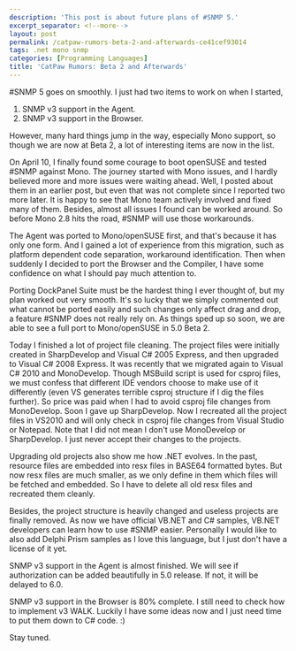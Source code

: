 ```yaml
---
description: 'This post is about future plans of #SNMP 5.'
excerpt_separator: <!--more-->
layout: post
permalink: /catpaw-rumors-beta-2-and-afterwards-ce41cef93014
tags: .net mono snmp
categories: [Programming Languages]
title: 'CatPaw Rumors: Beta 2 and Afterwards'
---
```

#SNMP 5 goes on smoothly. I just had two items to work on when I started,

1. SNMP v3 support in the Agent.
1. SNMP v3 support in the Browser.

However, many hard things jump in the way, especially Mono support, so though we are now at Beta 2, a lot of interesting items are now in the list.
<!--more-->

On April 10, I finally found some courage to boot openSUSE and tested #SNMP against Mono. The journey started with Mono issues, and I hardly believed more and more issues were waiting ahead. Well, I posted about them in an earlier post, but even that was not complete since I reported two more later. It is happy to see that Mono team actively involved and fixed many of them. Besides, almost all issues I found can be worked around. So before Mono 2.8 hits the road, #SNMP will use those workarounds.

The Agent was ported to Mono/openSUSE first, and that's because it has only one form. And I gained a lot of experience from this migration, such as platform dependent code separation, workaround identification. Then when suddenly I decided to port the Browser and the Compiler, I have some confidence on what I should pay much attention to.

Porting DockPanel Suite must be the hardest thing I ever thought of, but my plan worked out very smooth. It's so lucky that we simply commented out what cannot be ported easily and such changes only affect drag and drop, a feature #SNMP does not really rely on. As things sped up so soon, we are able to see a full port to Mono/openSUSE in 5.0 Beta 2.

Today I finished a lot of project file cleaning. The project files were initially created in SharpDevelop and Visual C# 2005 Express, and then upgraded to Visual C# 2008 Express. It was recently that we migrated again to Visual C# 2010 and MonoDevelop. Though MSBuild script is used for csproj files, we must confess that different IDE vendors choose to make use of it differently (even VS generates terrible csproj structure if I dig the files further). So price was paid when I had to avoid csproj file changes from MonoDevelop. Soon I gave up SharpDevelop. Now I recreated all the project files in VS2010 and will only check in csproj file changes from Visual Studio or Notepad. Note that I did not mean I don't use MonoDevelop or SharpDevelop. I just never accept their changes to the projects.

Upgrading old projects also show me how .NET evolves. In the past, resource files are embedded into resx files in BASE64 formatted bytes. But now resx files are much smaller, as we only define in them which files will be fetched and embedded. So I have to delete all old resx files and recreated them cleanly.

Besides, the project structure is heavily changed and useless projects are finally removed. As now we have official VB.NET and C# samples, VB.NET developers can learn how to use #SNMP easier. Personally I would like to also add Delphi Prism samples as I love this language, but I just don't have a license of it yet.

SNMP v3 support in the Agent is almost finished. We will see if authorization can be added beautifully in 5.0 release. If not, it will be delayed to 6.0.

SNMP v3 support in the Browser is 80% complete. I still need to check how to implement v3 WALK. Luckily I have some ideas now and I just need time to put them down to C# code. :)

Stay tuned.
